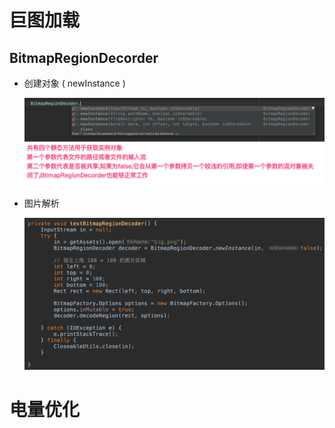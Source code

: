# 巨图加载

## BitmapRegionDecorder

- 创建对象 ( newInstance )

  ![](pics/01.png)

- 图片解析

  ![](pics/02.png)

# 电量优化